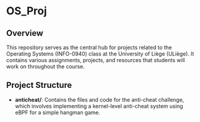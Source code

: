 # OS_Proj

## Overview

This repository serves as the central hub for projects related to the Operating Systems (INFO-0940) class at the University of Liège (ULiège). It contains various assignments, projects, and resources that students will work on throughout the course.

## Project Structure

- **anticheat/**: Contains the files and code for the anti-cheat challenge, which involves implementing a kernel-level anti-cheat system using eBPF for a simple hangman game.
